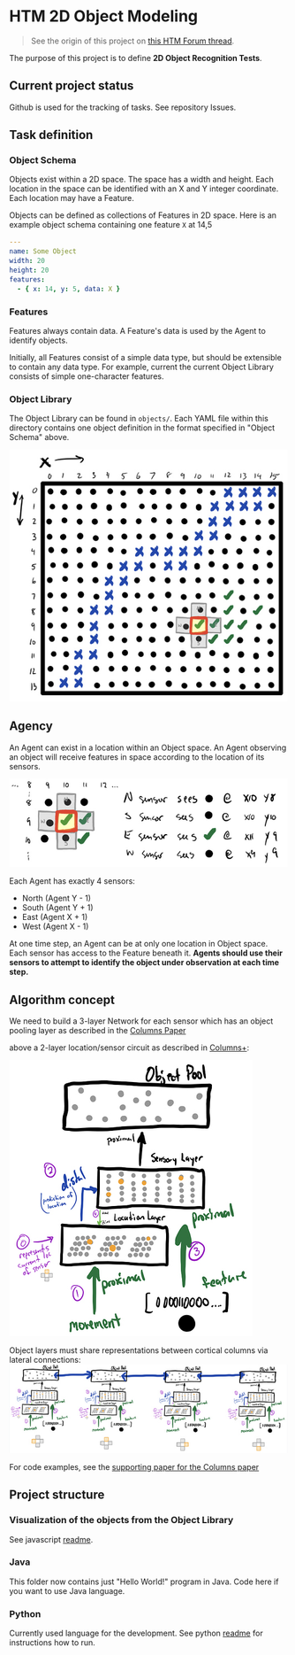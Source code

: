 # HTM 2D Object Modeling

> See the origin of this project on [this HTM Forum thread](https://discourse.numenta.org/t/2d-object-recognition-project/5465/12?u=rhyolight).

The purpose of this project is to define **2D Object Recognition Tests**.

## Current project status

Github is used for the tracking of tasks. See repository Issues.

## Task definition
### Object Schema

Objects exist within a 2D space. The space has a width and height. Each location in the space can be identified with an X and Y integer coordinate. Each location may have a Feature.

Objects can be defined as collections of Features in 2D space. Here is an example object schema containing one feature `X` at 14,5

```yaml
---
name: Some Object
width: 20
height: 20
features:
  - { x: 14, y: 5, data: X }
```

### Features

Features always contain data. A Feature's data is used by the Agent to identify objects.

Initially, all Features consist of a simple data type, but should be extensible to contain any data type. For example, current the current Object Library consists of simple one-character features.

### Object Library

The Object Library can be found in `objects/`. Each YAML file within this directory contains one object definition in the format specified in "Object Schema" above.

![example object with agent](doc/images/objectSpace.jpeg)

## Agency

An Agent can exist in a location within an Object space. An Agent observing an object will receive features in space according to the location of its sensors.

![Agent picture](doc/images/agentSensors.jpeg)

Each Agent has exactly 4 sensors:
- North (Agent Y - 1)
- South (Agent Y + 1)
- East  (Agent X + 1)
- West  (Agent X - 1)

At one time step, an Agent can be at only one location in Object space. Each sensor has access to the Feature beneath it.
**Agents should use their sensors to attempt to identify the object under observation at each time step.**

## Algorithm concept

We need to build a 3-layer Network for each sensor which has an object pooling layer as described in the [Columns Paper](https://numenta.com/neuroscience-research/research-publications/papers/a-theory-of-how-columns-in-the-neocortex-enable-learning-the-structure-of-the-world/) 

above a 2-layer location/sensor circuit as described in [Columns+](https://numenta.com/neuroscience-research/research-publications/papers/locations-in-the-neocortex-a-theory-of-sensorimotor-object-recognition-using-cortical-grid-cells/):

![Three layer network](doc/images/ThreeLayer.jpeg)

Object layers must share representations between cortical columns via lateral connections:
![Lateral connections](doc/images/lateral.jpeg)

For code examples, see the [supporting paper for the Columns paper](https://github.com/numenta/htmpapers/tree/master/frontiers/a_theory_of_how_columns_in_the_neocortex_enable_learning_the_structure_of_the_world)


## Project structure

### Visualization of the objects from the Object Library
See javascript [readme](objectVisualizer/).

### Java
This folder now contains just "Hello World!" program in Java. Code here if you want to use Java language.

### Python
Currently used language for the development.
See python [readme](python/) for instructions how to run.

